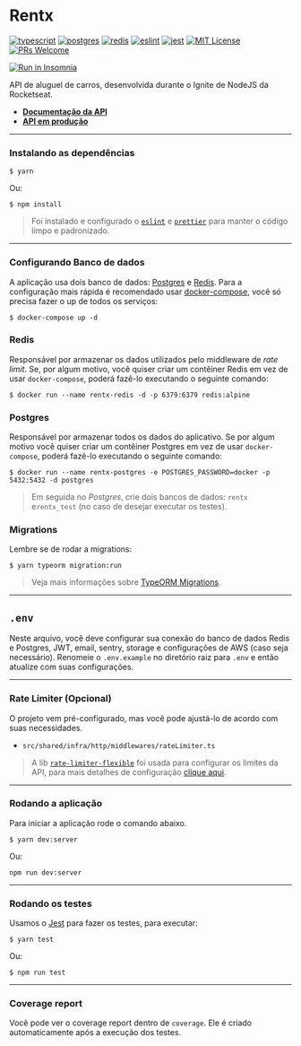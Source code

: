 # Rentx

[![typescript](https://img.shields.io/badge/typescript-4.3.5-3178c6?style=flat-square&logo=typescript)](https://www.typescriptlang.org/)
[![postgres](https://img.shields.io/badge/postgres-8.6.0-326690?style=flat-square&logo=postgresql&logoColor=white)](https://www.postgresql.org/)
[![redis](https://img.shields.io/badge/redis-3.1.2-d92b21?style=flat-square&logo=redis&logoColor=white)](https://redis.io/)
[![eslint](https://img.shields.io/badge/eslint-7.31.0-4b32c3?style=flat-square&logo=eslint)](https://eslint.org/)
[![jest](https://img.shields.io/badge/jest-27.0.6-brightgreen?style=flat-square&logo=jest)](https://jestjs.io/)
[![MIT License](https://img.shields.io/badge/license-MIT-green?style=flat-square)](https://github.com/eduardylopes/rentx/blob/main/LICENSE)
[![PRs Welcome](https://img.shields.io/badge/PRs-welcome-brightgreen.svg?style=flat-square)](http://makeapullrequest.com)<br>

[![Run in Insomnia](https://insomnia.rest/images/run.svg)](https://insomnia.rest/run/?label=Rentx&uri=https%3A%2F%2Fgithub.com%2FDaniel-Vinicius%2Frentx%2Fblob%2Fmain%2Fdocs%2Finsomnia.json)

API de aluguel de carros, desenvolvida durante o Ignite de NodeJS da Rocketseat.

- **[Documentação da API](#)**
- **[API em produção](#)**

---

### Instalando as dependências

```
$ yarn
```

Ou:

```
$ npm install
```

> Foi instalado e configurado o [`eslint`](https://eslint.org/) e [`prettier`](https://prettier.io/) para manter o código limpo e padronizado.

---

### **Configurando Banco de dados**

A aplicação usa dois banco de dados: [Postgres](https://www.postgresql.org/) e [Redis](https://redis.io/). Para a configuração mais rápida é recomendado usar [docker-compose](https://docs.docker.com/compose/), você só precisa fazer o up de todos os serviços:

```
$ docker-compose up -d
```

### Redis

Responsável por armazenar os dados utilizados pelo middleware de _rate limit_. Se, por algum motivo, você quiser criar um contêiner Redis em vez de usar `docker-compose`, poderá fazê-lo executando o seguinte comando:

```
$ docker run --name rentx-redis -d -p 6379:6379 redis:alpine
```

### Postgres

Responsável por armazenar todos os dados do aplicativo. Se por algum motivo você quiser criar um contêiner Postgres em vez de usar `docker-compose`, poderá fazê-lo executando o seguinte comando:

```
$ docker run --name rentx-postgres -e POSTGRES_PASSWORD=docker -p 5432:5432 -d postgres
```

> Em seguida no _Postgres_, crie dois bancos de dados: `rentx` e`rentx_test` (no caso de desejar executar os testes).

### Migrations

Lembre se de rodar a migrations:

```
$ yarn typeorm migration:run
```

> Veja mais informações sobre [TypeORM Migrations](https://typeorm.io/#/migrations).

---

## `.env`

Neste arquivo, você deve configurar sua conexão do banco de dados Redis e Postgres, JWT, email, sentry, storage e configurações de AWS (caso seja necessário).
Renomeie o `.env.example` no diretório raiz para `.env` e então atualize com suas configurações.

---

### **Rate Limiter (Opcional)**

O projeto vem pré-configurado, mas você pode ajustá-lo de acordo com suas necessidades.

- `src/shared/infra/http/middlewares/rateLimiter.ts`

> A lib [`rate-limiter-flexible`](https://github.com/animir/node-rate-limiter-flexible) foi usada para configurar os limites da API, para mais detalhes de configuração [clique aqui](https://github.com/animir/node-rate-limiter-flexible/wiki/Options#options).

---

### **Rodando a aplicação**

Para iniciar a aplicação rode o comando abaixo.

```
$ yarn dev:server
```

Ou:

```
npm run dev:server
```

---

### **Rodando os testes**

Usamos o [Jest](https://jestjs.io/) para fazer os testes, para executar:

```
$ yarn test
```

Ou:

```
$ npm run test
```

---

### **Coverage report**

Você pode ver o coverage report dentro de `coverage`. Ele é criado automaticamente após a execução dos testes.

